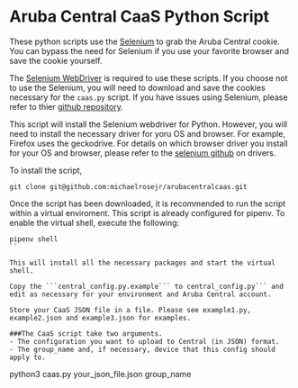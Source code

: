 # Aruba Central CaaS Python Script

These python scripts use the [Selenium](https://www.selenium.dev/) to grab the Aruba Central cookie. You can bypass the need for Selenium if you use your favorite browser and save the cookie yourself.

The [Selenium WebDriver](https://github.com/SeleniumHQ/selenium/tree/master/py) is required to use these scripts. If you choose not to use the Selenium, you will need to download and save the cookies necessary for the ```caas.py``` script. If you have issues using Selenium, please refer to thier [github repository](https://github.com/SeleniumHQ/selenium/tree/master/py). 

This script will install the Selenium webdriver for Python. However, you will need to install the necessary driver for yoru OS and browser. For example, Firefox uses the geckodrive. For details on which browser driver you install for your OS and browser, please refer to the [selenium github](https://github.com/SeleniumHQ/selenium/tree/master/py#Drivers) on drivers.

To install the script, 
```
git clone git@github.com:michaelrosejr/arubacentralcaas.git
```

Once the script has been downloaded, it is recommended to run the script within a virtual enviroment. This script is already configured for pipenv. To enable the virtual shell, execute the following:

```
pipenv shell
``
 
This will install all the necessary packages and start the virtual shell.

Copy the ```central_config.py.example``` to central_config.py``` and edit as necessary for your environment and Aruba Central account.

Store your CaaS JSON file in a file. Please see example1.py, example2.json and example3.json for examples. 

###The CaaS script take two arguments. 
- The configuration you want to upload to Central (in JSON) format. 
- The group_name and, if necessary, device that this config should apply to.

```
python3 caas.py your_json_file.json group_name
```
